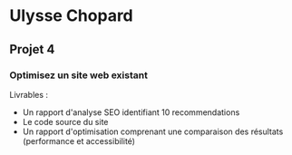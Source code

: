 # Ulysse Chopard
## Projet 4
### Optimisez un site web existant   
Livrables :
* Un rapport d'analyse SEO identifiant 10 recommendations
* Le code source du site
* Un rapport d'optimisation comprenant une comparaison des résultats (performance et accessibilité)